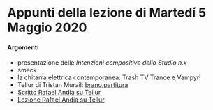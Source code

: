 # Appunti della lezione di Martedí 5 Maggio 2020

#### Argomenti
- presentazione delle _Intenzioni compositive dello Studio n.x_
- smeck
- la chitarra elettrica contemporanea: Trash TV Trance e Vampyr!
- Tellur di Tristan Murail: [brano](https://github.com/SMERM/BN-Tedesco/blob/master/COME-02/Lezioni_in_Compresenza/20200505/1977_Tristan_Murail_Tellur_Rafael_Andia.flac),[partitura](https://github.com/SMERM/BN-Tedesco/blob/master/COME-02/Lezioni_in_Compresenza/20200505/1977_Tristan_Murail_Tellur.pdf)
- [Scritto Rafael Andia su Tellur](http://www.rafaelandia.com/en/tellur.html)
- [Lezione Rafael Andia su Tellur](https://www.youtube.com/watch?v=eVJjQ48sO9o)
